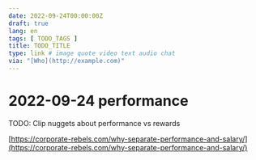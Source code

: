 ```yaml
---
date: 2022-09-24T00:00:00Z
draft: true
lang: en
tags: [ TODO_TAGS ]
title: TODO_TITLE
type: link # image quote video text audio chat
via: "[Who](http://example.com)"
---
```



# 2022-09-24 performance


TODO: Clip nuggets about performance vs rewards

[https://corporate-rebels.com/why-separate-performance-and-salary/](https://corporate-rebels.com/why-separate-performance-and-salary/)

